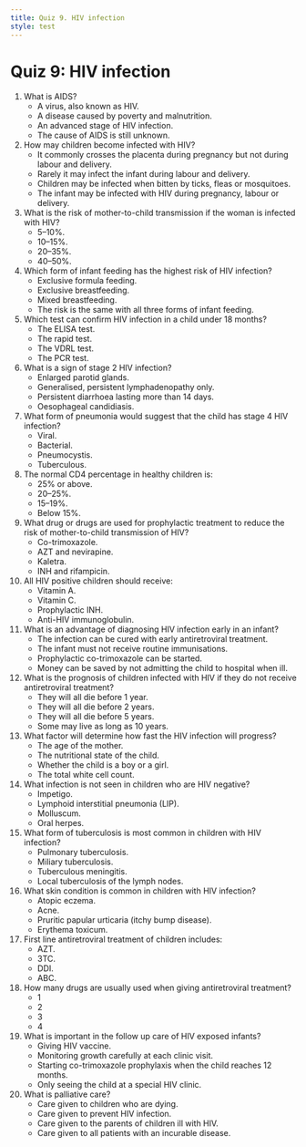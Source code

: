 ```yaml
---
title: Quiz 9. HIV infection
style: test
---
```


# Quiz 9: HIV infection

1.	What is AIDS?
	-	A virus, also known as HIV.
	-	A disease caused by poverty and malnutrition.
	+	An advanced stage of HIV infection.
	-	The cause of AIDS is still unknown.
2.	How may children become  infected with HIV?
	-	It commonly crosses the placenta during pregnancy but not during labour and delivery.
	-	Rarely it may infect the infant during labour and delivery.
	-	Children may be infected when bitten by ticks, fleas or mosquitoes.
	+	The infant may be infected with HIV during pregnancy, labour or delivery.
3.	What is the risk of mother-to-child transmission if the woman is infected with HIV?
	-	5–10%.
	-	10–15%.
	+	20–35%.
	-	40–50%.
4.	Which form of infant feeding has the highest risk of HIV infection?
	-	Exclusive formula feeding.
	-	Exclusive breastfeeding.
	+	Mixed breastfeeding.
	-	The risk is the same with all three forms of infant feeding.
5.	Which test can confirm HIV infection in a child under 18 months?
	-	The ELISA test.
	-	The rapid test.
	-	The VDRL test.
	+	The PCR test.
6.	What is a sign of stage 2 HIV infection?
	+	Enlarged parotid glands.
	-	Generalised, persistent lymphadenopathy only.
	-	Persistent diarrhoea lasting more than 14 days.
	-	Oesophageal candidiasis.
7.	What form of pneumonia would suggest that the child has stage 4 HIV infection?
	-	Viral.
	-	Bacterial.
	+	Pneumocystis.
	-	Tuberculous.
8.	The normal CD4 percentage in healthy children is:
	+	25% or above.
	-	20–25%.
	-	15–19%.
	-	Below 15%.
9.	What drug or drugs are used for prophylactic treatment to reduce the risk of mother-to-child transmission of HIV?
	-	Co-trimoxazole.
	+	AZT and nevirapine.
	-	Kaletra.
	-	INH and rifampicin.
10.	All HIV positive children should receive:
	+	Vitamin A.
	-	Vitamin C.
	-	Prophylactic INH.
	-	Anti-HIV immunoglobulin.
11.	What is an advantage of diagnosing HIV infection early in an infant?
	-	The infection can be cured with early antiretroviral treatment.
	-	The infant must not receive routine immunisations.
	+	Prophylactic co-trimoxazole can be started.
	-	Money can be saved by not admitting the child to hospital when ill.
12.	What is the prognosis of children infected with HIV if they do not receive antiretroviral treatment?
	-	They will all die before 1 year.
	-	They will all die before 2 years.
	-	They will all die before 5 years.
	+	Some may live as long as 10 years.
13.	What factor will determine how fast the HIV infection will progress?
	-	The age of the mother.
	+	The nutritional state of the child.
	-	Whether the child is a boy or a girl.
	-	The total white cell count.
14.	What infection is not seen in children who are HIV negative?
	-	Impetigo.
	+	Lymphoid interstitial pneumonia (LIP).
	-	Molluscum.
	-	Oral herpes.
15.	What form of tuberculosis is most common in children with HIV infection?
	+	Pulmonary tuberculosis.
	-	Miliary tuberculosis.
	-	Tuberculous meningitis.
	-	Local tuberculosis of the lymph nodes.
16.	What skin condition is common in children with HIV infection?
	-	Atopic eczema.
	-	Acne.
	+	Pruritic papular urticaria (itchy bump disease).
	-	Erythema toxicum.
17.	First line antiretroviral treatment of children includes:
	-	AZT.
	+	3TC.
	-	DDI.
	-	ABC.
18.	How many drugs are usually used when giving antiretroviral treatment?
	-	1
	-	2
	+	3
	-	4
19.	What is important in the follow up care of HIV exposed infants?
	-	Giving HIV vaccine.
	+	Monitoring growth carefully at each clinic visit.
	-	Starting co-trimoxazole prophylaxis when the child reaches 12 months.
	-	Only seeing the child at a special HIV clinic.
20.	What is palliative care?
	-	Care given to children who are dying.
	-	Care given to prevent HIV infection.
	-	Care given to the parents of children ill with HIV.
	+	Care given to all patients with an incurable disease.
